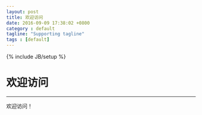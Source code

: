 ```yaml
---
layout: post
title: 欢迎访问
date: 2016-09-09 17:38:02 +0800
category : default
tagline: "Supporting tagline"
tags : [default]
---
```

{% include JB/setup %}
# 欢迎访问
---
欢迎访问！

